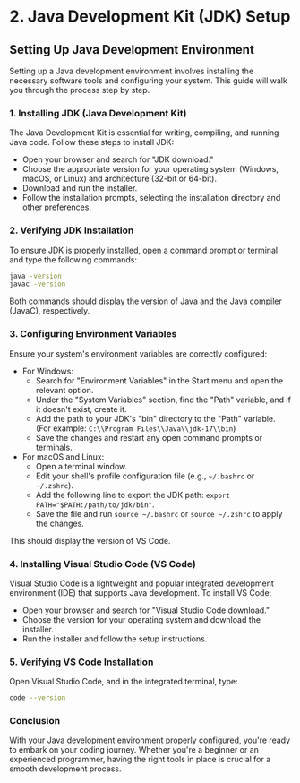 #  2. Java Development Kit (JDK) Setup

## Setting Up Java Development Environment

Setting up a Java development environment involves installing the necessary software tools and configuring your system. This guide will walk you through the process step by step.

### 1. Installing JDK (Java Development Kit)

The Java Development Kit is essential for writing, compiling, and running Java code. Follow these steps to install JDK:

- Open your browser and search for "JDK download."
- Choose the appropriate version for your operating system (Windows, macOS, or Linux) and architecture (32-bit or 64-bit).
- Download and run the installer.
- Follow the installation prompts, selecting the installation directory and other preferences.

### 2. Verifying JDK Installation

To ensure JDK is properly installed, open a command prompt or terminal and type the following commands:

```bash
java -version
javac -version

```

Both commands should display the version of Java and the Java compiler (JavaC), respectively.

### 3. Configuring Environment Variables

Ensure your system's environment variables are correctly configured:

- For Windows:
    - Search for "Environment Variables" in the Start menu and open the relevant option.
    - Under the "System Variables" section, find the "Path" variable, and if it doesn't exist, create it.
    - Add the path to your JDK's "bin" directory to the "Path" variable. (For example: `C:\\Program Files\\Java\\jdk-17\\bin`)
    - Save the changes and restart any open command prompts or terminals.
- For macOS and Linux:
    - Open a terminal window.
    - Edit your shell's profile configuration file (e.g., `~/.bashrc` or `~/.zshrc`).
    - Add the following line to export the JDK path: `export PATH="$PATH:/path/to/jdk/bin"`.
    - Save the file and run `source ~/.bashrc` or `source ~/.zshrc` to apply the changes.



This should display the version of VS Code.

### 4. Installing Visual Studio Code (VS Code)

Visual Studio Code is a lightweight and popular integrated development environment (IDE) that supports Java development. To install VS Code:

- Open your browser and search for "Visual Studio Code download."
- Choose the version for your operating system and download the installer.
- Run the installer and follow the setup instructions.

### 5. Verifying VS Code Installation

Open Visual Studio Code, and in the integrated terminal, type:

```bash
code --version

```


### Conclusion

With your Java development environment properly configured, you're ready to embark on your coding journey. Whether you're a beginner or an experienced programmer, having the right tools in place is crucial for a smooth development process.
